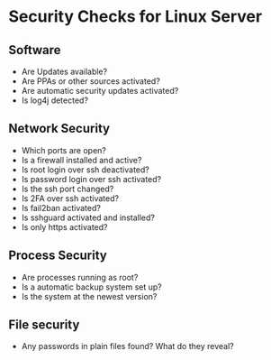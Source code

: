 # Security Checks for Linux Server

## Software
- Are Updates available?
- Are PPAs or other sources activated?
- Are automatic security updates activated?
- Is log4j detected?


## Network Security
- Which ports are open?
- Is a firewall installed and active?
- Is root login over ssh deactivated?
- Is password login over ssh activated?
- Is the ssh port changed?
- Is 2FA over ssh activated?
- Is fail2ban activated?
- Is sshguard activated and installed?
- Is only https activated?

## Process Security
- Are processes running as root?
- Is a automatic backup system set up?
- Is the system at the newest version?

## File security
- Any passwords in plain files found? What do they reveal?

